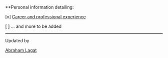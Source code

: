 
**Personal information detailing:

 [x] [Career and professional experience](https://github.com/lagvier/Abraham-Kipkosgei-Lagat/blob/master/Resume.md)

 [ ] ... and more to be added

---
Updated by

[Abraham Lagat](https://www.linkedin.com)

